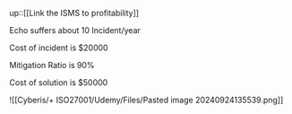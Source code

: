 up::[[Link the ISMS to profitability]]

Echo suffers about 10 Incident/year

Cost of incident is $20000

Mitigation Ratio is 90%

Cost of solution is $50000

![[Cyberis/+ ISO27001/Udemy/Files/Pasted image 20240924135539.png]]